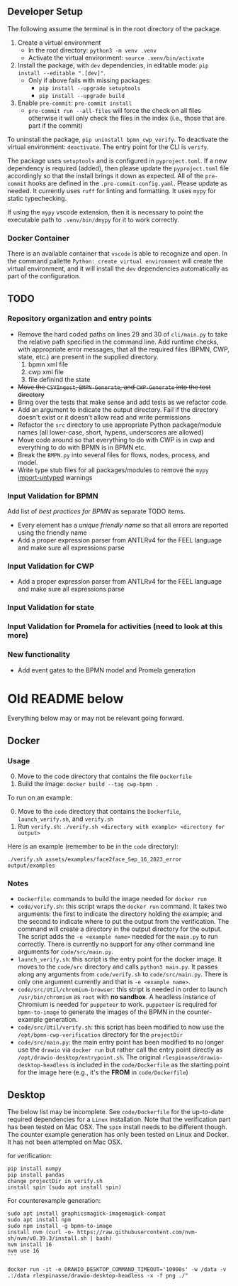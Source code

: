 ## Developer Setup

The following assume the terminal is in the root directory of the package.

  1. Create a virtual environment
      * In the root directory: `python3 -m venv .venv`
      * Activate the virtual environment: `source .venv/bin/activate`
  1. Install the package, with `dev` dependencies, in editable mode: `pip install --editable ".[dev]"`.
      * Only if above fails with missing packages:
          * `pip install --upgrade setuptools`
          * `pip install --upgrade build`
  1. Enable `pre-commit`: `pre-commit install`
      * `pre-commit run --all-files` will force the check on all files otherwise it will only check the files in the index (i.e., those that are part if the commit)

  To uninstall the package, `pip uninstall bpmn_cwp_verify`. To deactivate the virtual environment: `deactivate`. The entry point for the CLI is `verify`.

  The package uses `setuptools` and is configured in `pyproject.toml`. If a new dependency is required (added), then please update the `pyproject.toml` file accordingly so that the install brings it down as expected. All of the `pre-commit` hooks are defined in the `.pre-commit-config.yaml`. Please update as needed. It currently uses `ruff` for linting and formatting. It uses `mypy` for static typechecking.

  If using the `mypy` vscode extension, then it is necessary to point the executable path to `.venv/bin/dmypy` for it to work correctly.

### Docker Container

There is an available container that `vscode` is able to recognize and open. In the command pallette `Python: create virtual environment` will create the virtual environment, and it will install the `dev` dependencies automatically as part of the configuration.

## TODO

### Repository organization and entry points

  * Remove the hard coded paths on lines 29 and 30 of `cli/main.py` to take the relative path specified in the command line. Add runtime checks, with appropriate error messages, that all the required files (BPMN, CWP, state, etc.) are present in the supplied directory.
      1. bpmn xml file
      1. cwp xml file
      1. file definind the state
  * ~~Move the `CSVIngest`, `BMPN-Generate`, and `CWP-Generate` into the test directory~~
  * Bring over the tests that make sense and add tests as we refactor code.
  * Add an argument to indicate the output directory. Fail if the directory doesn't exist or it doesn't allow read and write permissions
  * Refactor the `src` directory to use appropriate Python package/module names (all lower-case, short, hypens, underscores are allowed)
  * Move code around so that everything to do with CWP is in cwp and everything to do with BPMN is in BPMN etc.
  * Break the `BMPN.py` into several files for flows, nodes, process, and model.
  * Write type stub files for all packages/modules to remove the `mypy` [import-untyped](https://mypy.readthedocs.io/en/latest/error_code_list.html#code-import-untyped) warnings

### Input Validation for BPMN

Add list of _best practices for BPMN_ as separate TODO items.

  * Every element has a _unique friendly name_ so that all errors are reported using the friendly name
  * Add a proper expression parser from ANTLRv4 for the FEEL language and make sure all expressions parse

### Input Validation for CWP

  * Add a proper expression parser from ANTLRv4 for the FEEL language and make sure all expressions parse

### Input Validation for state

### Input Validation for Promela for activities (need to look at this more)

### New functionality

  * Add event gates to the BPMN model and Promela generation

# Old README below

Everything below may or may not be relevant going forward.

## Docker

### Usage
  0. Move to the code directory that contains the file `Dockerfile`
  1. Build the image: `docker build --tag cwp-bpmn .`

To run on an example:

  0. Move to the `code` directory that contains the `Dockerfile`, `launch_verify.sh`, and `verify.sh`
  1. Run `verify.sh`: `./verify.sh <directory with example> <directory for output>`

Here is an example (remember to be in the `code` directory):

`./verify.sh assets/examples/face2face_Sep_16_2023_error output/examples`

### Notes

  * `Dockerfile`: commands to build the image needed for `docker run`
  * `code/verify.sh`: this script wraps the `docker run` command. It takes two arguments: the first to indicate the directory holding the example; and the second to indicate where to put the output from the verification. The command will create a directory in the output directory for the output. The script adds the `-e <example name>` needed for the `main.py` to run correctly. There is currently no support for any other command line arguments for `code/src/main.py`.
  * `launch_verify.sh`: this script is the entry point for the docker image. It moves to the `code/src` directory and calls `python3 main.py`. It passes along any arguments from `code/verify.sh` to `code/src/main.py`. There is only one argument currently and that is `-e <example name>`.
  * `code/src/Util/chromium-browser`: this stript is needed in order to launch `/usr/bin/chromium` as `root` with **no sandbox**. A headless instance of Chromium is needed for `puppeteer` to work. `puppeteer` is required for `bpmn-to-image` to generate the images of the BPMN in the counter-example generation.
  * `code/src/Util/verify.sh`: this script has been modified to now use the `/opt/bpmn-cwp-verification` directory for the `projectDir`
  * `code/src/main.py`: the main entry point has been modified to no longer use the `drawio` via `docker run` but rather call the entry point directly as `/opt/drawio-desktop/entrypoint.sh`. The original `rlespinasse/drawio-desktop-headless` is included in the `code/Dockerfile` as the starting point for the image here (e.g., it's the **FROM** in `code/Dockerfile`)


## Desktop ##

The below list may be incomplete. See `code/Dockerfile` for the up-to-date required dependencies for a `Linux` installation. Note that the verification part has been tested on Mac OSX. The `spin` install needs to be different though. The counter example generation has only been tested on Linux and Docker. It has not been attempted on Mac OSX.

for verification:

```
pip install numpy
pip install pandas
change projectDir in verify.sh
install spin (sudo apt install spin)
```

For counterexample generation:

``````
sudo apt install graphicsmagick-imagemagick-compat
sudo apt install npm
sudo npm install -g bpmn-to-image
install nvm (curl -o- https://raw.githubusercontent.com/nvm-sh/nvm/v0.39.3/install.sh | bash)
nvm install 16
nvm use 16
```

docker run -it -e DRAWIO_DESKTOP_COMMAND_TIMEOUT='10000s' -w /data -v .:/data rlespinasse/drawio-desktop-headless -x -f png ./"
